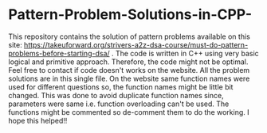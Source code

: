 # Pattern-Problem-Solutions-in-CPP-
This repository contains the solution of pattern problems available on this site: https://takeuforward.org/strivers-a2z-dsa-course/must-do-pattern-problems-before-starting-dsa/ .
The code is written in C++ using very basic logical and primitive approach. Therefore, the code might not be optimal. Feel free to contact if code doesn't works on the website. All the problem solutions are in this single file.  On the website same function names were used for different questions so, the function names might be little bit changed. This was done to avoid duplicate function names since, parameters were same i.e. function overloading can't be used. The functions might be commented so de-comment them to do the working. I hope this helped!!
